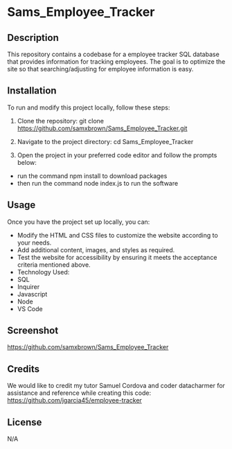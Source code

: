 # Sams_Employee_Tracker

## Description

This repository contains a codebase for a employee tracker SQL database that provides information for tracking employees. The goal is to optimize the site so that searching/adjusting for employee information is easy.

## Installation

To run and modify this project locally, follow these steps:

1. Clone the repository:
git clone https://github.com/samxbrown/Sams_Employee_Tracker.git

2. Navigate to the project directory:
cd Sams_Employee_Tracker

3. Open the project in your preferred code editor and follow the prompts below:
 * run the command npm install to download packages
 * then run the command node index.js to run the software

## Usage

Once you have the project set up locally, you can:

* Modify the HTML and CSS files to customize the website according to your needs.
* Add additional content, images, and styles as required.
* Test the website for accessibility by ensuring it meets the acceptance criteria mentioned above.
* Technology Used:
 * SQL
 * Inquirer
 * Javascript
 * Node
 * VS Code

## Screenshot



https://github.com/samxbrown/Sams_Employee_Tracker

## Credits

We would like to credit my tutor Samuel Cordova and coder datacharmer for assistance and reference while creating this code:
https://github.com/jgarcia45/employee-tracker

## License

N/A
